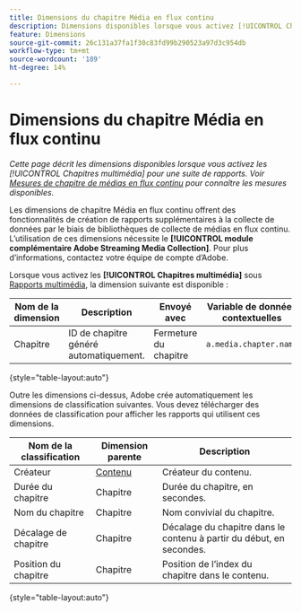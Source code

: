 ```yaml
---
title: Dimensions du chapitre Média en flux continu
description: Dimensions disponibles lorsque vous activez [!UICONTROL Chapitres multimédia] pour une suite de rapports.
feature: Dimensions
source-git-commit: 26c131a37fa1f30c83fd99b290523a97d3c954db
workflow-type: tm+mt
source-wordcount: '189'
ht-degree: 14%

---
```


# Dimensions du chapitre Média en flux continu

*Cette page décrit les dimensions disponibles lorsque vous activez les [!UICONTROL Chapitres multimédia] pour une suite de rapports. Voir [Mesures de chapitre de médias en flux continu](../metrics/sm-chapters.md) pour connaître les mesures disponibles.*

Les dimensions de chapitre Média en flux continu offrent des fonctionnalités de création de rapports supplémentaires à la collecte de données par le biais de bibliothèques de collecte de médias en flux continu. L’utilisation de ces dimensions nécessite le **[!UICONTROL module complémentaire Adobe Streaming Media Collection]**. Pour plus d’informations, contactez votre équipe de compte d’Adobe.

Lorsque vous activez les **[!UICONTROL Chapitres multimédia]** sous [Rapports multimédia](/help/admin/admin/c-manage-report-suites/c-edit-report-suites/media-management.md), la dimension suivante est disponible :

| Nom de la dimension | Description | Envoyé avec | Variable de données contextuelles |
| --- | --- | --- | --- |
| Chapitre | ID de chapitre généré automatiquement. | Fermeture du chapitre | `a.media.chapter.name` |

{style="table-layout:auto"}

Outre les dimensions ci-dessus, Adobe crée automatiquement les dimensions de classification suivantes. Vous devez télécharger des données de classification pour afficher les rapports qui utilisent ces dimensions.

| Nom de la classification | Dimension parente | Description |
| --- | --- | --- |
| Créateur | [Contenu](sm-core.md) | Créateur du contenu. |
| Durée du chapitre | Chapitre | Durée du chapitre, en secondes. |
| Nom du chapitre | Chapitre | Nom convivial du chapitre. |
| Décalage de chapitre | Chapitre | Décalage du chapitre dans le contenu à partir du début, en secondes. |
| Position du chapitre | Chapitre | Position de l’index du chapitre dans le contenu. |

{style="table-layout:auto"}
